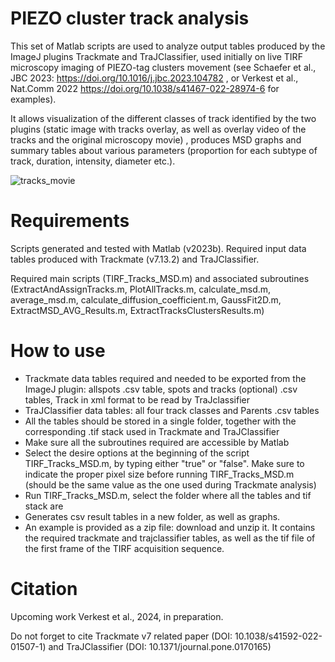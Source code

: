 # PIEZO cluster track analysis

This set of Matlab scripts are used to analyze output tables produced by the ImageJ plugins Trackmate and TraJClassifier, used initially on live TIRF microscopy imaging of PIEZO-tag clusters movement (see Schaefer et al., JBC 2023: https://doi.org/10.1016/j.jbc.2023.104782 , or Verkest et al., Nat.Comm 2022 https://doi.org/10.1038/s41467-022-28974-6 for examples). 

It allows visualization of the different classes of track identified by the two plugins (static image with tracks overlay, as well as overlay video of the tracks and the original microscopy movie) ,  produces MSD graphs and summary tables about various parameters (proportion for each subtype of track, duration, intensity, diameter etc.). 


![tracks_movie](https://github.com/user-attachments/assets/f85d40a2-58f6-4ab2-96b4-47ca8b722c1f)




# Requirements
Scripts generated and tested with Matlab (v2023b). Required input data tables produced with Trackmate (v7.13.2) and TraJClassifier.

 Required main scripts (TIRF_Tracks_MSD.m) and associated subroutines (ExtractAndAssignTracks.m, PlotAllTracks.m, calculate_msd.m, average_msd.m, calculate_diffusion_coefficient.m, GaussFit2D.m, ExtractMSD_AVG_Results.m, ExtractTracksClustersResults.m)



# How to use
- Trackmate data tables required and needed to be exported from the ImageJ plugin: allspots .csv table, spots and tracks (optional) .csv tables, Track in xml format to be read by TraJclassifier
- TraJClassifier data tables: all four track classes and Parents .csv tables
- All the tables should be stored in a single folder, together with the corresponding .tif stack used in Trackmate and TraJClassifier
- Make sure all the subroutines required are accessible by Matlab
- Select the desire options at the beginning of the script TIRF_Tracks_MSD.m, by typing either "true" or "false". Make sure to indicate the proper pixel size before running TIRF_Tracks_MSD.m (should be the same value as the one used during Trackmate analysis)
- Run TIRF_Tracks_MSD.m, select the folder where all the tables and tif stack are
- Generates csv result tables in a new folder, as well as graphs.
- An example is provided as a zip file: download and unzip it. It contains the required trackmate and trajclassifier tables, as well as the tif file of the first frame of the TIRF acquisition sequence.




# Citation
Upcoming work Verkest et al., 2024, in preparation.

Do not forget to cite Trackmate v7 related paper (DOI: 10.1038/s41592-022-01507-1) and TraJClassifier (DOI: 10.1371/journal.pone.0170165)
